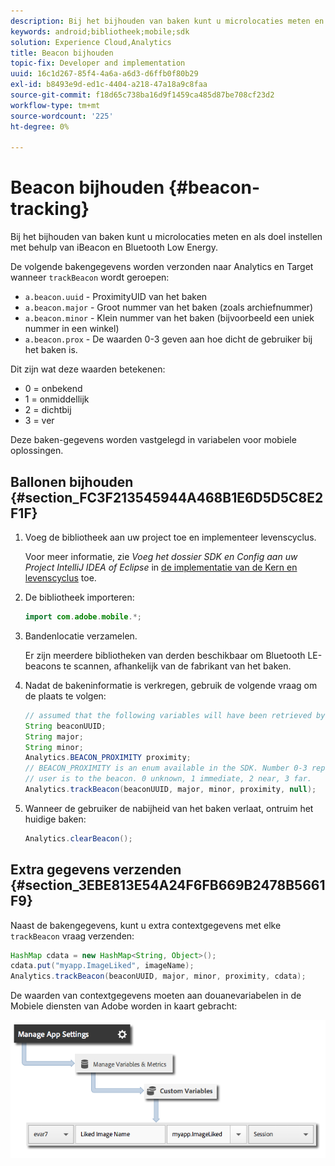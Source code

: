 ```yaml
---
description: Bij het bijhouden van baken kunt u microlocaties meten en als doel instellen met behulp van iBeacon en Bluetooth Low Energy.
keywords: android;bibliotheek;mobile;sdk
solution: Experience Cloud,Analytics
title: Beacon bijhouden
topic-fix: Developer and implementation
uuid: 16c1d267-85f4-4a6a-a6d3-d6ffb0f80b29
exl-id: b8493e9d-ed1c-4404-a218-47a18a9c8faa
source-git-commit: f18d65c738ba16d9f1459ca485d87be708cf23d2
workflow-type: tm+mt
source-wordcount: '225'
ht-degree: 0%

---
```


# Beacon bijhouden {#beacon-tracking}

Bij het bijhouden van baken kunt u microlocaties meten en als doel instellen met behulp van iBeacon en Bluetooth Low Energy.

De volgende bakengegevens worden verzonden naar Analytics en Target wanneer `trackBeacon` wordt geroepen:

* `a.beacon.uuid` - ProximityUID van het baken
* `a.beacon.major` - Groot nummer van het baken (zoals archiefnummer)
* `a.beacon.minor` - Klein nummer van het baken (bijvoorbeeld een uniek nummer in een winkel)
* `a.beacon.prox` - De waarden 0-3 geven aan hoe dicht de gebruiker bij het baken is.

Dit zijn wat deze waarden betekenen:

* 0 = onbekend
* 1 = onmiddellijk
* 2 = dichtbij
* 3 = ver

Deze baken-gegevens worden vastgelegd in variabelen voor mobiele oplossingen.

## Ballonen bijhouden {#section_FC3F213545944A468B1E6D5D5C8E2F1F}

1. Voeg de bibliotheek aan uw project toe en implementeer levenscyclus.

   Voor meer informatie, zie *Voeg het dossier SDK en Config aan uw Project IntelliJ IDEA of Eclipse* in [de implementatie van de Kern en levenscyclus](/help/android/getting-started/dev-qs.md) toe.

1. De bibliotheek importeren:

   ```java
   import com.adobe.mobile.*;
   ```

1. Bandenlocatie verzamelen.

   Er zijn meerdere bibliotheken van derden beschikbaar om Bluetooth LE-beacons te scannen, afhankelijk van de fabrikant van het baken.
1. Nadat de bakeninformatie is verkregen, gebruik de volgende vraag om de plaats te volgen:

   ```java
   // assumed that the following variables will have been retrieved by the 3rd party beacon library 
   String beaconUUID; 
   String major; 
   String minor; 
   Analytics.BEACON_PROXIMITY proximity;  
   // BEACON_PROXIMITY is an enum available in the SDK. Number 0-3 representing how close the 
   // user is to the beacon. 0 unknown, 1 immediate, 2 near, 3 far.  
   Analytics.trackBeacon(beaconUUID, major, minor, proximity, null);
   ```

1. Wanneer de gebruiker de nabijheid van het baken verlaat, ontruim het huidige baken:

   ```java
   Analytics.clearBeacon();
   ```

## Extra gegevens verzenden {#section_3EBE813E54A24F6FB669B2478B5661F9}

Naast de bakengegevens, kunt u extra contextgegevens met elke `trackBeacon` vraag verzenden:

```java
HashMap cdata = new HashMap<String, Object>(); 
cdata.put("myapp.ImageLiked", imageName); 
Analytics.trackBeacon(beaconUUID, major, minor, proximity, cdata);
```

De waarden van contextgegevens moeten aan douanevariabelen in de Mobiele diensten van Adobe worden in kaart gebracht:

![](assets/map-variable-context-ltv.png)
